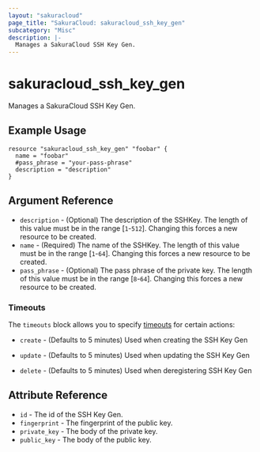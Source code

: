 ```yaml
---
layout: "sakuracloud"
page_title: "SakuraCloud: sakuracloud_ssh_key_gen"
subcategory: "Misc"
description: |-
  Manages a SakuraCloud SSH Key Gen.
---
```


# sakuracloud_ssh_key_gen

Manages a SakuraCloud SSH Key Gen.

## Example Usage

```hcl
resource "sakuracloud_ssh_key_gen" "foobar" {
  name = "foobar"
  #pass_phrase = "your-pass-phrase"
  description = "description"
}
```
## Argument Reference

* `description` - (Optional) The description of the SSHKey. The length of this value must be in the range [`1`-`512`]. Changing this forces a new resource to be created.
* `name` - (Required) The name of the SSHKey. The length of this value must be in the range [`1`-`64`]. Changing this forces a new resource to be created.
* `pass_phrase` - (Optional) The pass phrase of the private key. The length of this value must be in the range [`8`-`64`]. Changing this forces a new resource to be created.



### Timeouts

The `timeouts` block allows you to specify [timeouts](https://www.terraform.io/docs/configuration/resources.html#operation-timeouts) for certain actions:

* `create` - (Defaults to 5 minutes) Used when creating the SSH Key Gen


* `update` - (Defaults to 5 minutes) Used when updating the SSH Key Gen

* `delete` - (Defaults to 5 minutes) Used when deregistering SSH Key Gen



## Attribute Reference

* `id` - The id of the SSH Key Gen.
* `fingerprint` - The fingerprint of the public key.
* `private_key` - The body of the private key.
* `public_key` - The body of the public key.




